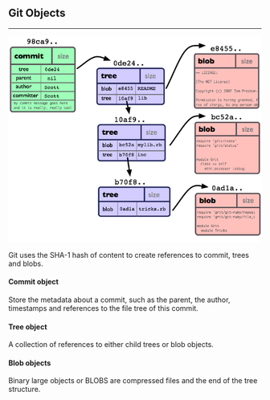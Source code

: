 ## Git Objects
________________________________________________________________________________

![Git Objects](../Assets/images/objects-example.png)

Git uses the SHA-1 hash of content to create references to commit, trees and
blobs.

#### Commit object

Store the metadata about a commit, such as the parent, the author, timestamps
and references to the file tree of this commit.

#### Tree object

A collection of references to either child trees or blob objects.

#### Blob objects

Binary large objects or BLOBS are compressed files and the end of the tree
structure.